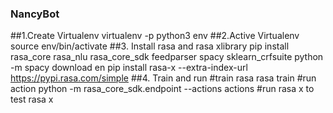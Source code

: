 ### NancyBot
##1.Create Virtualenv
virtualenv -p python3 env
##2.Active Virtualenv
source env/bin/activate
##3. Install rasa and rasa xlibrary
pip install rasa_core rasa_nlu rasa_core_sdk feedparser spacy  sklearn_crfsuite
python -m spacy download en
pip install rasa-x --extra-index-url https://pypi.rasa.com/simple
##4. Train and run
#train rasa
rasa train
#run action
python -m rasa_core_sdk.endpoint --actions actions
#run rasa x to test
rasa x


